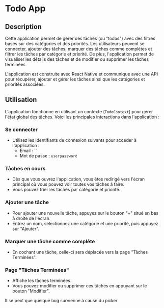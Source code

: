 # Todo App

## Description
Cette application permet de gérer des tâches (ou "todos") avec des filtres basés sur des catégories et des priorités. Les utilisateurs peuvent se connecter, ajouter des tâches, marquer des tâches comme complètes et filtrer les tâches par catégorie et priorité. De plus, l'application permet de visualiser les détails des tâches et de modifier ou supprimer les tâches terminées.

L'application est construite avec React Native et communique avec une API pour récupérer, ajouter et gérer les tâches ainsi que les catégories et priorités associées.

## Utilisation
L'application fonctionne en utilisant un contexte (`TodoContext`) pour gérer l'état global des tâches. Voici les principales interactions dans l'application :

### Se connecter
- Utilisez les identifiants de connexion suivants pour accéder à l'application :
  - Email : ``
  - Mot de passe : `userpassword`

### Tâches en cours
- Dès que vous ouvrez l'application, vous êtes redirigé vers l'écran principal où vous pouvez voir toutes vos tâches à faire.
- Vous pouvez trier les tâches par catégorie et priorité.

### Ajouter une tâche
- Pour ajouter une nouvelle tâche, appuyez sur le bouton "+" situé en bas à droite de l'écran.
- Entrez un nom, sélectionnez une catégorie et une priorité, puis appuyez sur "Ajouter".

### Marquer une tâche comme complète
- En cochant une tâche, celle-ci sera déplacée vers la page "Tâches Terminées".

### Page "Tâches Terminées"
- Affiche les tâches terminées.
- Vous pouvez modifier ou supprimer ces tâches en appuyant sur le bouton "Modifier".


Il se peut que quelque bug survienne à cause du picker